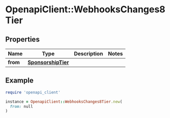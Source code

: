 # OpenapiClient::WebhooksChanges8Tier

## Properties

| Name | Type | Description | Notes |
| ---- | ---- | ----------- | ----- |
| **from** | [**SponsorshipTier**](SponsorshipTier.md) |  |  |

## Example

```ruby
require 'openapi_client'

instance = OpenapiClient::WebhooksChanges8Tier.new(
  from: null
)
```

